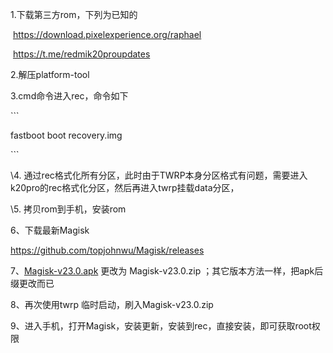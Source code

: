 1.下载第三方rom，下列为已知的



​    https://download.pixelexperience.org/raphael



​     https://t.me/redmik20proupdates



2.解压platform-tool  



3.cmd命令进入rec，命令如下



\```

fastboot boot recovery.img

\```



\4. 通过rec格式化所有分区，此时由于TWRP本身分区格式有问题，需要进入k20pro的rec格式化分区，然后再进入twrp挂载data分区，

\5. 拷贝rom到手机，安装rom



6、下载最新Magisk



  https://github.com/topjohnwu/Magisk/releases 



7、[Magisk-v23.0.apk](https://github.com/topjohnwu/Magisk/releases/download/v23.0/Magisk-v23.0.apk) 更改为 Magisk-v23.0.zip ；其它版本方法一样，把apk后缀更改而已



8、再次使用twrp 临时启动，刷入Magisk-v23.0.zip



9、进入手机，打开Magisk，安装更新，安装到rec，直接安装，即可获取root权限